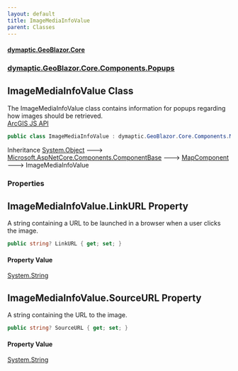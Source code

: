```yaml
---
layout: default
title: ImageMediaInfoValue
parent: Classes
---
```

#### [dymaptic.GeoBlazor.Core](index.html 'index')
### [dymaptic.GeoBlazor.Core.Components.Popups](index.html#dymaptic.GeoBlazor.Core.Components.Popups 'dymaptic.GeoBlazor.Core.Components.Popups')

## ImageMediaInfoValue Class

The ImageMediaInfoValue class contains information for popups regarding how images should be retrieved.  
<a target="_blank" href="https://developers.arcgis.com/javascript/latest/api-reference/esri-popup-content-support-ImageMediaInfoValue.html">ArcGIS JS API</a>

```csharp
public class ImageMediaInfoValue : dymaptic.GeoBlazor.Core.Components.MapComponent
```

Inheritance [System.Object](https://docs.microsoft.com/en-us/dotnet/api/System.Object 'System.Object') &#129106; [Microsoft.AspNetCore.Components.ComponentBase](https://docs.microsoft.com/en-us/dotnet/api/Microsoft.AspNetCore.Components.ComponentBase 'Microsoft.AspNetCore.Components.ComponentBase') &#129106; [MapComponent](dymaptic.GeoBlazor.Core.Components.MapComponent.html 'dymaptic.GeoBlazor.Core.Components.MapComponent') &#129106; ImageMediaInfoValue
### Properties

<a name='dymaptic.GeoBlazor.Core.Components.Popups.ImageMediaInfoValue.LinkURL'></a>

## ImageMediaInfoValue.LinkURL Property

A string containing a URL to be launched in a browser when a user clicks the image.

```csharp
public string? LinkURL { get; set; }
```

#### Property Value
[System.String](https://docs.microsoft.com/en-us/dotnet/api/System.String 'System.String')

<a name='dymaptic.GeoBlazor.Core.Components.Popups.ImageMediaInfoValue.SourceURL'></a>

## ImageMediaInfoValue.SourceURL Property

A string containing the URL to the image.

```csharp
public string? SourceURL { get; set; }
```

#### Property Value
[System.String](https://docs.microsoft.com/en-us/dotnet/api/System.String 'System.String')
